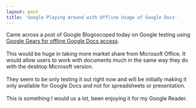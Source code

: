 ```yaml
---
layout: post
title: 'Google Playing Around with Offline Usage of Google Docs'
---
```

Came across a post of Google Blogoscoped today on Google testing using <a href="http://blogoscoped.com/archive/2008-01-28-n40.html">Google Gears for offline Google Docs access</a>.<br /><br />This would be huge in taking more market share from Microsoft Office.  It would allow users to work with documents much in the same way they do with the desktop Microsoft version.<br /><br />They seem to be only testing it out right now and will be initially making it only available for Google Docs and not for spreadsheets or presentation.<br /><br />This is something I would us a lot, been enjoying it for my Google Reader.